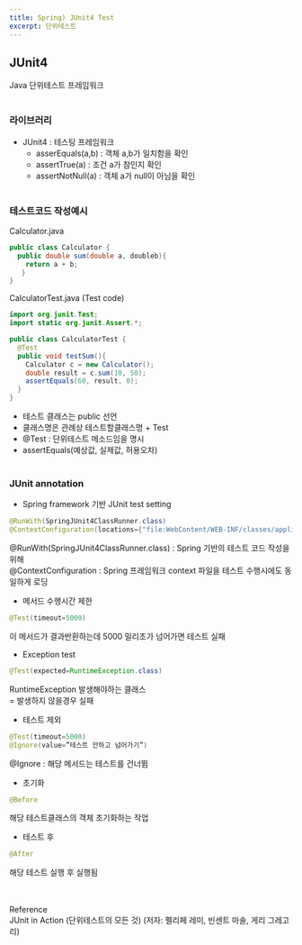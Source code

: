 ```yaml
---
title: Spring) JUnit4 Test
excerpt: 단위테스트
---
```


## JUnit4
Java 단위테스트 프레임워크 <br/><br/> 

### 라이브러리
- JUnit4 : 테스팅 프레임워크
  - asserEquals(a,b) : 객체 a,b가 일치함을 확인
  - assertTrue(a) : 조건 a가 참인지 확인
  - assertNotNull(a) : 객체 a가 null이 아님을 확인 <br/><br/>

### 테스트코드 작성예시  
Calculator.java  
```java
public class Calculator {
  public double sum(double a, doubleb){
    return a + b;    
   }
}
```
CalculatorTest.java (Test code)  
```java
import org.junit.Test;
import static org.junit.Assert.*;

public class CalculatorTest {
  @Test
  public void testSum(){
    Calculator c = new Calculator();
    double result = c.sum(10, 50);   
    assertEquals(60, result, 0);
  }
}
```  
- 테스트 클래스는 public 선언
- 클래스명은 관례상 테스트할클래스명 + Test
- @Test : 단위테스트 메소드임을 명시
- assertEquals(예상값, 실제값, 허용오차) <br/><br/>

### JUnit annotation
- Spring framework 기반 JUnit test setting

```java
@RunWith(SpringJUnit4ClassRunner.class) 
@ContextConfiguration(locations={"file:WebContent/WEB-INF/classes/applicationContext*.xml"})
```  
 
@RunWith(SpringJUnit4ClassRunner.class) : Spring 기반의 테스트 코드 작성을 위해  
@ContextConfiguration : Spring 프레임워크 context 파일을 테스트 수행시에도 동일하게 로딩


- 메서드 수행시간 제한  

```java
@Test(timeout=5000)
```  

이 메서드가 결과반환하는데 5000 밀리초가 넘어가면 테스트 실패


- Exception test  

```java
@Test(expected=RuntimeException.class)
```  

RuntimeException 발생해야하는 클래스  
= 발생하지 않을경우 실패

- 테스트 제외

```java
@Test(timeout=5000)
@Ignore(value=”테스트 안하고 넘어가기”)
```

@Ignore : 해당 메서드는 테스트를 건너뜀

- 초기화

```java
@Before
```

해당 테스트클래스의 객체 초기화하는 작업

- 테스트 후

```java
@After
```

해당 테스트 실행 후 실행됨 <br/><br/><br/> 


Reference   
JUnit in Action (단위테스트의 모든 것) (저자: 펠리페 레미, 빈센트 마솔, 게리 그레고리) 
